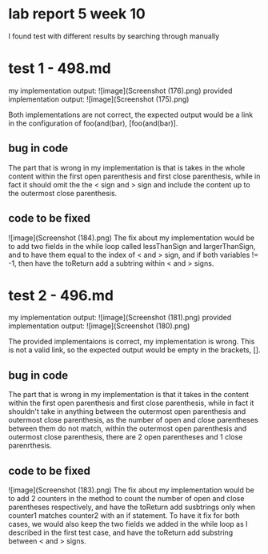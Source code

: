 # lab report 5 week 10
I found test with different results by searching through manually

# test 1 - 498.md
my implementation output:
![image](Screenshot (176).png)
provided implementation output:
![image](Screenshot (175).png)

Both implementations are not correct, 
the expected output would be a link in the configuration of foo(and(bar), [foo(and(bar)]. 
## bug in code
The part that is wrong in my implementation is that is takes in the whole content within the first open parenthesis and first close parenthesis,
while in fact it should omit the the < sign and > sign and include the content up to the outermost close parenthesis. 
## code to be fixed
![image](Screenshot (184).png)
The fix about my implementation would be to add two fields in the while loop called lessThanSign and largerThanSign, 
and to have them equal to the index of < and > sign, and if both variables != -1, then have the toReturn add a subtring within < and > signs.

# test 2 - 496.md
my implementation output:
![image](Screenshot (181).png)
provided implementation output:
![image](Screenshot (180).png)

The provided implementaions is correct, my implementation is wrong. 
This is not a valid link, so the expected output would be empty in the brackets, [].
## bug in code
The part that is wrong in my implementation is that it takes in the content within the first open parenthesis and first close parenthesis,
while in fact it shouldn't take in anything between the outermost open parenthesis and outermost close parenthesis,
as the number of open and close parentheses between them do not match, 
within the outermost open parenthesis and outermost close parenthesis, 
there are 2 open parentheses and 1 close parenrthesis. 
## code to be fixed
![image](Screenshot (183).png)
The fix about my implementation would be to add 2 counters in the method to count the number of open and close parentheses respectively, 
and have the toReturn add susbtrings only when counter1 matches counter2 with an if statement. 
To have it fix for both cases, we would also keep the two fields we added in the while loop as I described in the first test case,
and have the toReturn add substring between < and > signs. 
